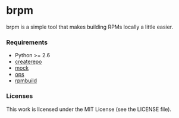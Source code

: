 brpm
====

brpm is a simple tool that makes building RPMs locally a little easier.

### Requirements

* Python >= 2.6
* [createrepo](https://admin.fedoraproject.org/pkgdb/acls/name/createrepo)
* [mock](https://admin.fedoraproject.org/pkgdb/acls/name/mock)
* [ops](https://github.com/opsdojo/ops)
* [rpmbuild](https://admin.fedoraproject.org/pkgdb/acls/name/rpm)

### Licenses

This work is licensed under the MIT License (see the LICENSE file).
